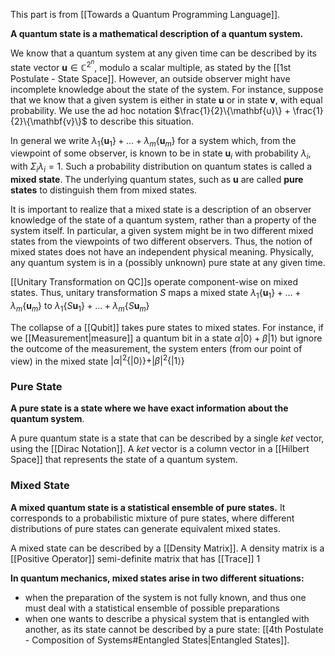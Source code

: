 This part is from [[Towards a Quantum Programming Language]]. 

**A quantum state is a mathematical description of a quantum system.** 

We know that a quantum system at any given time can be described by its state vector $\mathbf{u}\in \mathbb{C}^{2^n}$, modulo a scalar multiple, as stated by the [[1st Postulate - State Space]].
However, an outside observer might have incomplete knowledge about the state of the system. 
For instance, suppose that we know that a given system is either in state $\mathbf{u}$ or in state $\mathbf{v}$, with equal probability. 
We use the ad hoc notation $\frac{1}{2}\{\mathbf{u}\} + \frac{1}{2}\{\mathbf{v}\}$ to describe this situation. 

In general we write $\lambda_1\{\mathbf{u}_1\}+ \dots + \lambda_m\{\mathbf{u}_m\}$ for a system which, from the viewpoint of some observer, is known to be in state $\mathbf{u}_i$ with probability $\lambda_i$, with $\Sigma_i \lambda_i = 1$. 
Such a probability distribution on quantum states is called a **mixed state**. 
The underlying quantum states, such as $\mathbf{u}$ are called **pure states** to distinguish them from mixed states. 

It is important to realize that a mixed state is a description of an observer knowledge of the state of a quantum system, rather than a property of the system itself. 
In particular, a given system might be in two different mixed states from the viewpoints of two different observers. 
Thus, the notion of mixed states does not have an independent physical meaning. 
Physically, any quantum system is in a (possibly unknown) pure state at any given time. 

[[Unitary Transformation on QC]]s operate component-wise on mixed states. 
Thus, unitary transformation $S$ maps a mixed state $\lambda_1\{\mathbf{u}_1\}+ \dots + \lambda_m\{\mathbf{u}_m\}$ to $\lambda_1\{S\mathbf{u}_1\}+ \dots + \lambda_m\{S\mathbf{u}_m\}$ 

The collapse of a [[Qubit]] takes pure states to mixed states. 
For instance, if we [[Measurement|measure]] a quantum bit in a state $\alpha|0\rangle + \beta|1\rangle$ but ignore the outcome of the measurement, the system enters (from our point of view) in the mixed state $|\alpha|^2\{|0\rangle\} + |\beta|^2\{|1\rangle\}$
### Pure State
**A pure state is a state where we have exact information about the quantum system**.

A pure quantum state is a state that can be described by a single $ket$ vector, using the [[Dirac Notation]].
A $ket$ vector is a column vector in a [[Hilbert Space]] that represents the state of a quantum system.
### Mixed State
**A mixed quantum state is a statistical ensemble of pure states.**
It corresponds to a probabilistic mixture of pure states, where different distributions of pure states can generate equivalent mixed states.

A mixed state can be described by a [[Density Matrix]]. 
A density matrix is a [[Positive Operator]] semi-definite matrix that has [[Trace]] $1$ 

**In quantum mechanics, mixed states arise in two different situations:** 
- when the preparation of the system is not fully known, and thus one must deal with a statistical ensemble of possible preparations
- when one wants to describe a physical system that is entangled with another, as its state cannot be described by a pure state: [[4th Postulate - Composition of Systems#Entangled States|Entangled States]]. 
